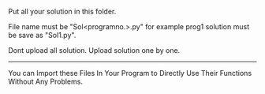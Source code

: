 Put all your solution in this folder.

File name must be "Sol<programno.>.py" for example prog1 solution must be save as "Sol1.py".

Dont upload all solution. Upload solution one by one.

________________________________________________________

You can Import these Files In Your Program to Directly Use Their Functions Without Any Problems.
